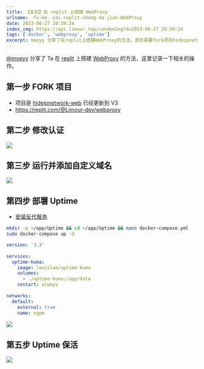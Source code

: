 ```yaml
---
title: 【复刻】在 replit 上搭建 WebProxy
urlname: -fu-ke--zai-replit-shang-da-jian-WebProxy
date: 2023-08-27 20:39:24
index_img: https://api.limour.top/randomImg?d=2023-08-27 20:39:24
tags: ['docker', 'webproxy', 'uptime']
excerpt: moeyy 分享了在replit上搭建WebProxy的方法。首先需要fork项目hideipnetwork-web，然后修改认证。接下来运行并添加自定义域名。然后进行Uptime的部署和安装反代服务。最后是保持Uptime的活动状态。
---
```

[@moeyy](https://moeyy.xlog.app/) 分享了 Ta 在 [replit](https://replit.com/) 上搭建 [WebProxy](https://xlog.moeyy.cn/ben-zhan-yi-jing-wan-quan-tuo-guan-yu-PaaS-ping-tai-md) 的方法，这里记录一下相关的操作。
## 第一步 FORK 项目
+ 项目是 [hideipnetwork-web](https://github.com/Hideipnetwork/hideipnetwork-web/tree/v3) 已经更新到 V3
+ https://replit.com/@Limour-dev/webproxy
## 第二步 修改认证
![](https://img.limour.top/2023/08/30/64ef39402fc4d.webp)
## 第三步 运行并添加自定义域名
![](https://img.limour.top/2023/08/30/64ef395243443.webp)
## 第四步 部署 Uptime
+ [安装反代服务](/Docker-bu-shu-Nginx-Proxy-Manager)
```bash
mkdir -p ~/app/Uptime && cd ~/app/Uptime && nano docker-compose.yml
sudo docker-compose up -d
```
```yml
version: '3.3'
 
services:
  uptime-kuma:
    image: louislam/uptime-kuma
    volumes:
      - ./uptime-kuma:/app/data
    restart: always
 
networks:
  default:
    external: true
    name: ngpm
```
![](https://img.limour.top/2023/08/30/64ef3965c8a39.webp)
## 第五步 Uptime 保活
![](https://img.limour.top/2023/08/30/64ef397ae6fe0.webp)
